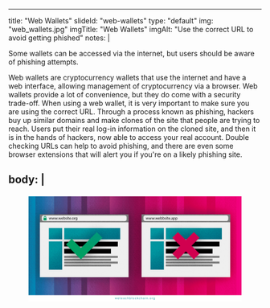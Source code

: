 
--- 
title: "Web Wallets"
slideId: "web-wallets"
type: "default"
img: "web_wallets.jpg"
imgTitle: "Web Wallets"
imgAlt: "Use the correct URL to avoid getting phished"
notes: | 
            <p class="subtitle">Some wallets can be accessed via the internet, but users should be aware of phishing attempts. </p>
            <p>Web wallets are cryptocurrency wallets that use the internet and have a web interface, allowing management of cryptocurrency via a browser. Web wallets provide a lot of convenience, but they do come with a security trade-off. When using a web wallet, it is very important to make sure you are using the correct URL. Through a process known as phishing, hackers buy up similar domains and make clones of the site that people are trying to reach. Users put their real log-in information on the cloned site, and then it is in the hands of hackers, now able to access your real account. Double checking URLs can help to avoid phishing, and there are even some browser extensions that will alert you if you&apos;re on a likely phishing site.</p>
        
body: | 
            <figure><img alt="Use the correct URL to avoid getting phished" src="assets/img/web_wallets.jpg" title="Web Wallets">
        </figure>
---

